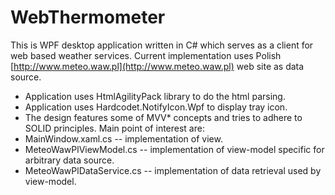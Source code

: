 WebThermometer
==============

This is WPF desktop application written in C# which serves as a client for web based weather services. Current implementation uses Polish [http://www.meteo.waw.pl](http://www.meteo.waw.pl) web site as data source.

- Application uses HtmlAgilityPack library to do the html parsing. 
- Application uses Hardcodet.NotifyIcon.Wpf to display tray icon.
- The design features some of MVV* concepts and tries to adhere to SOLID principles. Main point of interest are:
- MainWindow.xaml.cs -- implementation of view.
- MeteoWawPlViewModel.cs -- implementation of view-model specific for arbitrary data source.
- MeteoWawPlDataService.cs -- implementation of data retrieval used by view-model.




